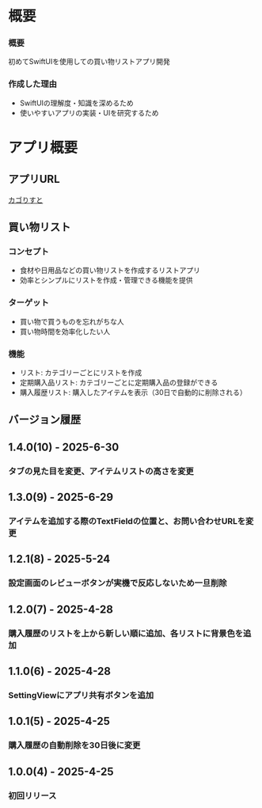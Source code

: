 # 概要
### 概要
初めてSwiftUIを使用しての買い物リストアプリ開発
### 作成した理由
- SwiftUIの理解度・知識を深めるため<br>
- 使いやすいアプリの実装・UIを研究するため
# アプリ概要
## アプリURL
[カゴりすと](https://apps.apple.com/jp/app/%E3%82%AB%E3%82%B4%E3%82%8A%E3%81%99%E3%81%A8/id6745005617?itscg=30200&itsct=apps_box_link&mttnsubad=6745005617)
## 買い物リスト
### コンセプト
- 食材や日用品などの買い物リストを作成するリストアプリ<br>
- 効率とシンプルにリストを作成・管理できる機能を提供
### ターゲット
- 買い物で買うものを忘れがちな人<br>
- 買い物時間を効率化したい人
### 機能
- リスト: カテゴリーごとにリストを作成<br>
- 定期購入品リスト: カテゴリーごとに定期購入品の登録ができる
- 購入履歴リスト: 購入したアイテムを表示（30日で自動的に削除される）

## バージョン履歴

## 1.4.0(10) - 2025-6-30
### タブの見た目を変更、アイテムリストの高さを変更

## 1.3.0(9) - 2025-6-29
### アイテムを追加する際のTextFieldの位置と、お問い合わせURLを変更

## 1.2.1(8) - 2025-5-24
### 設定画面のレビューボタンが実機で反応しないため一旦削除

## 1.2.0(7) - 2025-4-28
### 購入履歴のリストを上から新しい順に追加、各リストに背景色を追加

## 1.1.0(6) - 2025-4-28
### SettingViewにアプリ共有ボタンを追加

## 1.0.1(5) - 2025-4-25
### 購入履歴の自動削除を30日後に変更

## 1.0.0(4) - 2025-4-25
### 初回リリース
